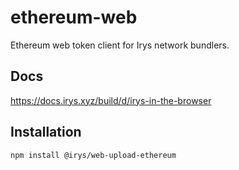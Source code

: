 # ethereum-web

Ethereum web token client for Irys network bundlers.

## Docs

https://docs.irys.xyz/build/d/irys-in-the-browser

## Installation

```sh
npm install @irys/web-upload-ethereum
```
